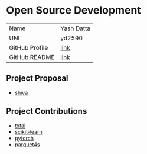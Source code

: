 # Open Source Development

|  |  |
|:--|:--|
|Name|Yash Datta|
|UNI| yd2590|
| GitHub Profile | [link](https://github.com/saucam) |
| GitHub README | [link](https://github.com/saucam/saucam/blob/main/README.md) |

## Project Proposal
- [shiva](./projects/scala/shiva.md)

## Project Contributions
- [txtai](./projects/python/txtai.md)
- [scikit-learn](./projects/python/scikit-learn.md)
- [pytorch](./projects/python/pytorch.md)
- [parquet4s](./projects/scala/parquet4s.md)
